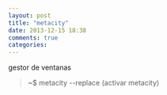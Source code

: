 ```yaml
---
layout: post
title: "metacity"
date: 2013-12-15 18:38
comments: true
categories: 
---
```

gestor de ventanas

>~$ metacity --replace (activar metacity)

